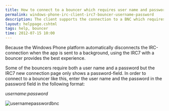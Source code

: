 ```yaml
---
title: How to connect to a bouncer which requires user name and password?
permalink: windows-phone-irc-client-irc7-bouncer-username-password
description: The client supports the connection to a BNC which requires a username and a password.
layout: helppage.cshtml
tags: help, bouncer
time: 2012-07-15 10:00
---
```

Because the Windows Phone platform automatically disconnects the IRC-connection when the app is sent to a background, using the IRC7 with a bouncer provides the best experience. 

Some of the bouncers require both a user name and a password but the IRC7 new connection page only shows a password-field. In order to connect to a bouncer like this, enter the user name and the password in the password field in the following format:

_username_:_password_

![usernamepasswordbnc](/irc/help/content/usernamepasswordbnc.png)